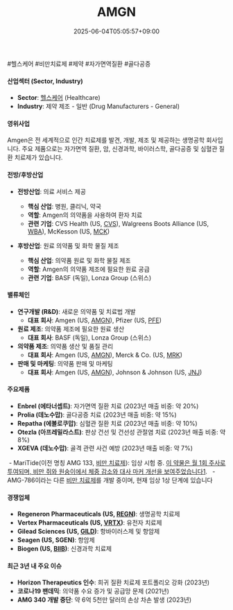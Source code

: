 ﻿---
title: "AMGN"
date: 2025-06-04T05:05:57+09:00
lastmod: 2025-06-04T05:05:57+09:00
type: docs
sidebar:
  open: true
weight: 61
---
<div style="display:none">
  <meta property="article:published_time" content="2025-06-03T20:05:57Z" />
  <meta property="article:modified_time" content="2025-06-03T20:05:57Z" />
</div>
#헬스케어 #비만치료제 #제약 #자가면역질환 #골다공증

#### 산업섹터 (Sector, Industry)

- **Sector**: [헬스케어](/industry-study/2산업헬스케어/) (Healthcare)
- **Industry**: 제약 제조 - 일반 (Drug Manufacturers - General)

#### 영위사업

Amgen은 전 세계적으로 인간 치료제를 발견, 개발, 제조 및 제공하는 생명공학 회사입니다. 주요 제품으로는 자가면역 질환, 암, 신경과학, 바이러스학, 골다공증 및 심혈관 질환 치료제가 있습니다.

#### 전방/후방산업

- **전방산업**: 의료 서비스 제공
    - **핵심 산업**: 병원, 클리닉, 약국
    - **역할**: Amgen의 의약품을 사용하여 환자 치료
    - **관련 기업**: CVS Health (US, [CVS](/company-analysis/cvs/)), Walgreens Boots Alliance (US, [WBA](/company-analysis/wba/)), McKesson (US, [MCK](/company-analysis/mck/))

- **후방산업**: 원료 의약품 및 화학 물질 제조
    - **핵심 산업**: 의약품 원료 및 화학 물질 제조
    - **역할**: Amgen의 의약품 제조에 필요한 원료 공급
    - **관련 기업**: BASF (독일), Lonza Group (스위스)

#### 밸류체인

- **연구개발 (R&D)**: 새로운 의약품 및 치료법 개발
    - **대표 회사**: Amgen (US, [AMGN](/company-analysis/amgn/)), Pfizer (US, [PFE](/company-analysis/pfe/))
- **원료 제조**: 의약품 제조에 필요한 원료 생산
    - **대표 회사**: BASF (독일), Lonza Group (스위스)
- **의약품 제조**: 의약품 생산 및 품질 관리
    - **대표 회사**: Amgen (US, [AMGN](/company-analysis/amgn/)), Merck & Co. (US, [MRK](/company-analysis/mrk/))
- **판매 및 마케팅**: 의약품 판매 및 마케팅
    - **대표 회사**: Amgen (US, [AMGN](/company-analysis/amgn/)), Johnson & Johnson (US, [JNJ](/company-analysis/jnj/))

#### 주요제품

- **Enbrel (에타너셉트)**: 자가면역 질환 치료 (2023년 매출 비중: 약 20%)
- **Prolia (데노수맙)**: 골다공증 치료 (2023년 매출 비중: 약 15%)
- **Repatha (에볼로쿠맙)**: 심혈관 질환 치료 (2023년 매출 비중: 약 10%)
- **Otezla (아프레밀라스트)**: 판상 건선 및 건선성 관절염 치료 (2023년 매출 비중: 약 8%)
- **XGEVA (데노수맙)**: 골격 관련 사건 예방 (2023년 매출 비중: 약 7%)

 - MariTide(이전 명칭 AMG 133, [비만 치료제](/industry-study/비만-치료제/)): 임상 시험 중. [이 약물은 월 1회 주사로 투여되며, 비만 쥐와 원숭이에서 체중 감소와 대사 마커 개선을 보여주었습니다](https://thehealthcaretechnologyreport.com/amgens-maritide-shows-promise-as-monthly-obesity-treatment-in-preclinical-trials/)[1](https://thehealthcaretechnologyreport.com/amgens-maritide-shows-promise-as-monthly-obesity-treatment-in-preclinical-trials/). 
 - AMG-786이라는 다른 [비만 치료제](/industry-study/비만-치료제/)를 개발 중이며, 현재 임상 1상 단계에 있습니다

#### 경쟁업체

- **Regeneron Pharmaceuticals (US, [REGN](/company-analysis/regn/))**: 생명공학 치료제
- **Vertex Pharmaceuticals (US, [VRTX](/company-analysis/vrtx/))**: 유전자 치료제
- **Gilead Sciences (US, [GILD](/company-analysis/gild/))**: 항바이러스제 및 항암제
- **Seagen (US, SGEN)**: 항암제
- **Biogen (US, [BIIB](/company-analysis/biib/))**: 신경과학 치료제

#### 최근 3년 내 주요 이슈

- **Horizon Therapeutics 인수**: 희귀 질환 치료제 포트폴리오 강화 (2023년)
- **코로나19 팬데믹**: 의약품 수요 증가 및 공급망 문제 (2021년)
- **AMG 340 개발 중단**: 약 6억 5천만 달러의 손상 차손 발생 (2023년)
